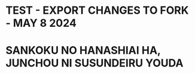 # TEST - EXPORT CHANGES TO FORK - MAY 8 2024

# SANKOKU NO HANASHIAI HA, JUNCHOU NI SUSUNDEIRU YOUDA